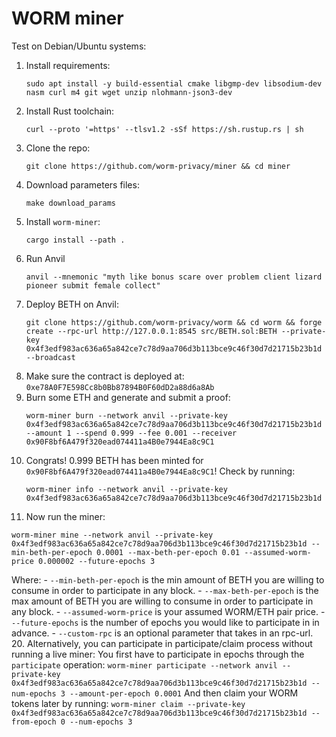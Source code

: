 # WORM miner

Test on Debian/Ubuntu systems:

1. Install requirements:
   ```
   sudo apt install -y build-essential cmake libgmp-dev libsodium-dev nasm curl m4 git wget unzip nlohmann-json3-dev
   ```
3. Install Rust toolchain:
   ```
   curl --proto '=https' --tlsv1.2 -sSf https://sh.rustup.rs | sh
   ```
5. Clone the repo:
   ```
   git clone https://github.com/worm-privacy/miner && cd miner
   ```
7. Download parameters files:
   ```
   make download_params
   ```
9. Install `worm-miner`:
   ```
   cargo install --path .
   ```
11. Run Anvil
    ```
    anvil --mnemonic "myth like bonus scare over problem client lizard pioneer submit female collect"
    ```
13. Deploy BETH on Anvil:
    ```
    git clone https://github.com/worm-privacy/worm && cd worm && forge create --rpc-url http://127.0.0.1:8545 src/BETH.sol:BETH --private-key 0x4f3edf983ac636a65a842ce7c78d9aa706d3b113bce9c46f30d7d21715b23b1d --broadcast
    ```
15. Make sure the contract is deployed at: `0xe78A0F7E598Cc8b0Bb87894B0F60dD2a88d6a8Ab`
16. Burn some ETH and generate and submit a proof:
    ```
    worm-miner burn --network anvil --private-key 0x4f3edf983ac636a65a842ce7c78d9aa706d3b113bce9c46f30d7d21715b23b1d  --amount 1 --spend 0.999 --fee 0.001 --receiver 0x90F8bf6A479f320ead074411a4B0e7944Ea8c9C1
    ```
18. Congrats! 0.999 BETH has been minted for `0x90F8bf6A479f320ead074411a4B0e7944Ea8c9C1`! Check by running:
    ```
    worm-miner info --network anvil --private-key 0x4f3edf983ac636a65a842ce7c78d9aa706d3b113bce9c46f30d7d21715b23b1d
    ```
19. Now run the miner:
   ```
   worm-miner mine --network anvil --private-key 0x4f3edf983ac636a65a842ce7c78d9aa706d3b113bce9c46f30d7d21715b23b1d --min-beth-per-epoch 0.0001 --max-beth-per-epoch 0.01 --assumed-worm-price 0.000002 --future-epochs 3
   ```
   Where:
      - `--min-beth-per-epoch` is the min amount of BETH you are willing to consume in order to participate in any block.
      - `--max-beth-per-epoch` is the max amount of BETH you are willing to consume in order to participate in any block.
      - `--assumed-worm-price` is your assumed WORM/ETH pair price.
      - `--future-epochs` is the number of epochs you would like to participate in in advance.
      - `--custom-rpc` is an optional parameter that takes in an rpc-url.
20. Alternatively, you can participate in participate/claim process without running a live miner:
    You first have to participate in epochs through the `participate` operation:
    ```
    worm-miner participate --network anvil --private-key 0x4f3edf983ac636a65a842ce7c78d9aa706d3b113bce9c46f30d7d21715b23b1d --num-epochs 3 --amount-per-epoch 0.0001
    ```
    And then claim your WORM tokens later by running:
    ```
    worm-miner claim --private-key 0x4f3edf983ac636a65a842ce7c78d9aa706d3b113bce9c46f30d7d21715b23b1d --from-epoch 0 --num-epochs 3
    ```